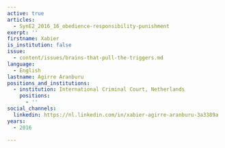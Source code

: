 ```yaml
---
active: true
articles:
  - SynE2_2016_16_obedience-responsibility-punishment
exerpt: ''
firstname: Xabier
is_institution: false
issue:
  - content/issues/brains-that-pull-the-triggers.md
language:
  - English
lastname: Agirre Aranburu
positions_and_institutions:
  - institution: International Criminal Court, Netherlands
    positions:
      - ''
social_channels:
  linkedin: https://nl.linkedin.com/in/xabier-agirre-aranburu-3a3389a
years:
  - 2016

---
```

